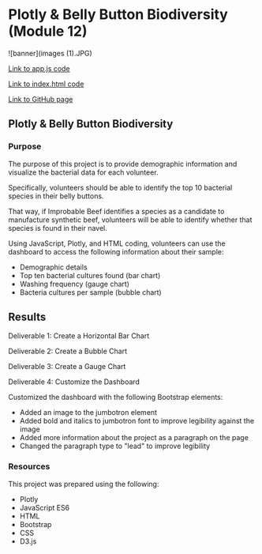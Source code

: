 #  Plotly & Belly Button Biodiversity (Module 12)

![banner](images (1).JPG)

[Link to app.js code](charts.js)

[Link to index.html code](index.html)

[Link to GitHub page](https://neilralston.github.io/Plotly_Challenge/)

## Plotly & Belly Button Biodiversity

### Purpose
The purpose of this project is to provide demographic information and visualize the bacterial data for each volunteer. 

Specifically, volunteers should be able to identify the top 10 bacterial species in their belly buttons. 

That way, if Improbable Beef identifies a species as a candidate to manufacture synthetic beef, volunteers will be able to identify whether that species is found in their navel.

Using JavaScript, Plotly, and HTML coding, volunteers can use the dashboard to access the following information about their sample:

* Demographic details
* Top ten bacterial cultures found (bar chart)
* Washing frequency (gauge chart)
* Bacteria cultures per sample (bubble chart)

## Results

Deliverable 1: Create a Horizontal Bar Chart

Deliverable 2: Create a Bubble Chart

Deliverable 3: Create a Gauge Chart

Deliverable 4: Customize the Dashboard

Customized the dashboard with the following Bootstrap elements:
* Added an image to the jumbotron element
* Added bold and italics to jumbotron font to improve legibility against the image
* Added more information about the project as a paragraph on the page
* Changed the paragraph type to "lead" to improve legibility

### Resources

This project was prepared using the following:
* Plotly
* JavaScript ES6
* HTML
* Bootstrap
* CSS
* D3.js
